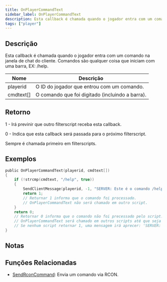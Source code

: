 ```yaml
---
title: OnPlayerCommandText
sidebar_label: OnPlayerCommandText
description: Esta callback é chamada quando o jogador entra com um comando na janela de chat do cliente.
tags: ["player"]
---
```


## Descrição

Esta callback é chamada quando o jogador entra com um comando na janela de chat do cliente. Comandos são qualquer coisa que iniciam com uma barra, EX: /help.

| Nome      | Descrição                                       |
| --------- | ----------------------------------------------- |
| playerid  | O ID do jogador que entrou com um comando.      |
| cmdtext[] | O comando que foi digitado (incluindo a barra). |

## Retorno

1 - Irá previnir que outro filterscript receba esta callback.

0 - Indica que esta callback será passada para o próximo filterscript.

Sempre é chamada primeiro em filterscripts.

## Exemplos

```c
public OnPlayerCommandText(playerid, cmdtext[])
{
    if (!strcmp(cmdtext, "/help", true))
    {
        SendClientMessage(playerid, -1, "SERVER: Este é o comando /help!");
        return 1;
        // Returnar 1 informa que o comando foi processado.
        // OnPlayerCommandText não será chamado em outro script.
    }
    return 0;
    // Retornar 0 informa que o comando não foi precessado pelo script.
    // OnPlayerCommandText será chamado em outros scripts até que seja retornado 1.
    // Se nenhum script retornar 1, uma mensagem irá aprecer: 'SERVER: Unknown Command'
}
```

## Notas

<TipNPCCallbacksPT />

## Funções Relacionadas

- [SendRconCommand](../functions/SendRconCommand): Envia um comando via RCON.

